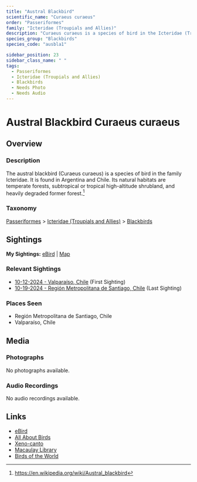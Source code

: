```yaml
---
title: "Austral Blackbird"
scientific_name: "Curaeus curaeus"
order: "Passeriformes"
family: "Icteridae (Troupials and Allies)"
description: "Curaeus curaeus is a species of bird in the Icteridae (Troupials and Allies) family. It has been observed 4 times."
species_group: "Blackbirds"
species_code: "ausbla1"

sidebar_position: 23
sidebar_class_name: " "
tags: 
  - Passeriformes
  - Icteridae (Troupials and Allies)
  - Blackbirds
  - Needs Photo
  - Needs Audio
---
```


# Austral Blackbird <span className='sci_name'>Curaeus curaeus</span>

## Overview

### Description
The austral blackbird (Curaeus curaeus) is a species of bird in the family Icteridae. It is found in Argentina and Chile. Its natural habitats are temperate forests, subtropical or tropical high-altitude shrubland, and heavily degraded former forest.[^1]

[^1]: https://en.wikipedia.org/wiki/Austral_blackbird

### Taxonomy
[Passeriformes](/tags/passeriformes) > [Icteridae (Troupials and Allies)](/tags/icteridae-troupials-and-allies) > [Blackbirds](/tags/blackbirds)


## Sightings

**My Sightings:** [eBird](https://ebird.org/lifelist?r=world&time=life&spp=ausbla1) | [Map](/map?species_code=ausbla1)

### Relevant Sightings

* [10-12-2024 - Valparaíso, Chile](https://ebird.org/checklist/S198994043) (First Sighting)
* [10-19-2024 - Región Metropolitana de Santiago, Chile](https://ebird.org/checklist/S199748080) (Last Sighting)

### Places Seen

* Región Metropolitana de Santiago, Chile
* Valparaíso, Chile



## Media
### Photographs
No photographs available.

### Audio Recordings
No audio recordings available.

## Links
* [eBird](https://ebird.org/species/ausbla1) 
* [All About Birds](https://www.allaboutbirds.org/guide/ausbla1) 
* [Xeno-canto](https://www.xeno-canto.org/species/curaeus-curaeus) 
* [Macaulay Library](https://search.macaulaylibrary.org/catalog?taxonCode=ausbla1&sort=rating_rank_desc)
* [Birds of the World](https://birdsoftheworld.org/bow/species/ausbla1)
